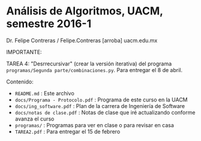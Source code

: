 # Análisis de Algoritmos, UACM, semestre 2016-1

Dr. Felipe Contreras / Felipe.Contreras [arroba] uacm.edu.mx

IMPORTANTE:

TAREA 4: "Desrrecursivar" (crear la versión iterativa) del programa `programas/Segunda parte/combinaciones.py`. Para entregar el 8 de abril.

Contenido:

* `README.md` : Este archivo
* `docs/Programa - Protocolo.pdf` : Programa de este curso en la UACM
* `docs/ing_software.pdf` : Plan de la carrera de Ingeniería de Software
* `docs/notas de clase.pdf` : Notas de clase que iré actualizando conforme avanza el curso
* `programas/` : Programas para ver en clase o para revisar en casa
* `TAREA2.pdf` : Para entregar el 15 de febrero
